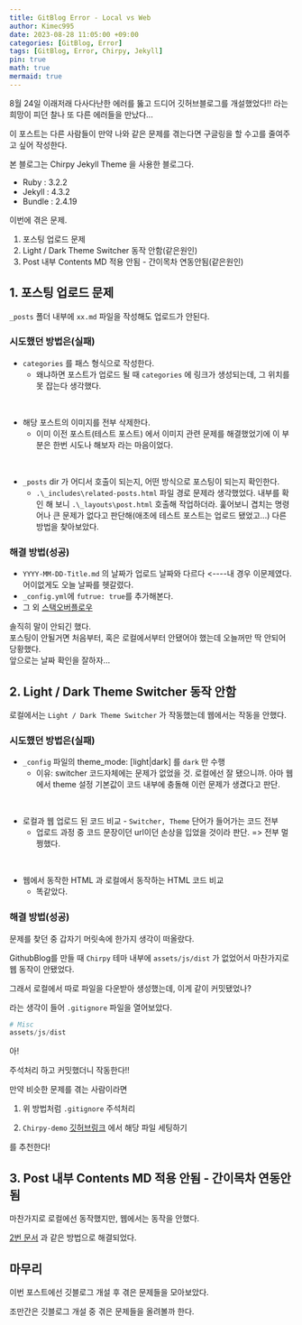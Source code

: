 ```yaml
---
title: GitBlog Error - Local vs Web
author: Kimec995
date: 2023-08-28 11:05:00 +09:00
categories: [GitBlog, Error]
tags: [GitBlog, Error, Chirpy, Jekyll]
pin: true
math: true
mermaid: true
---
```


8월 24일 이래저래 다사다난한 에러를 뚫고 드디어 깃허브블로그를 개설했었다!!
라는 희망이 피던 찰나 또 다른 에러들을 만났다...

이 포스트는 다른 사람들이 만약 나와 같은 문제를 겪는다면 구글링을 할 수고를 줄여주고 싶어 작성한다.

본 블로그는 Chirpy Jekyll Theme 을 사용한 블로그다.
- Ruby : 3.2.2
- Jekyll : 4.3.2
- Bundle : 2.4.19

이번에 겪은 문제.
1. 포스팅 업로드 문제
2. Light / Dark Theme Switcher 동작 안함(같은원인)
3. Post 내부 Contents MD 적용 안됨 - 간이목차 연동안됨(같은원인)

## 1. 포스팅 업로드 문제

`_posts` 폴더 내부에 `xx.md` 파일을 작성해도 업로드가 안된다. 

### 시도했던 방법은(실패)

- `categories` 를 패스 형식으로 작성한다.
    - 왜냐하면 포스트가 업로드 될 때 `categories` 에 링크가 생성되는데, 그 위치를 못 잡는다 생각했다.

<br>

- 해당 포스트의 이미지를 전부 삭제한다.
    - 이미 이전 포스트(테스트 포스트) 에서 이미지 관련 문제를 해결했었기에 이 부분은 한번 시도나 해보자 라는 마음이었다.

<br>

- `_posts` dir 가 어디서 호출이 되는지, 어떤 방식으로 포스팅이 되는지 확인한다.
    - `.\_includes\related-posts.html` 파일 경로 문제라 생각했었다. 내부를 확인 해 보니 `.\_layouts\post.html`  호출해 작업하더라. 훑어보니 겹치는 명령어나 큰 문제가 없다고 판단해(애초에 테스트 포스트는 업로드 됐었고...) 다른 방법을 찾아보았다.

### 해결 방법(성공)
- `YYYY-MM-DD-Title.md` 의 날짜가 업로드 날짜와 다르다 <----내 경우 이문제였다. 어이없게도 오늘 날짜를 헷갈렸다.
- `_config.yml`에 `futrue: true`를 추가해본다.
- 그 외 [스택오버플로우](https://stackoverflow.com/questions/16990138/jekyll-not-generating-posts)

솔직히 말이 안되긴 했다.\
포스팅이 안될거면 처음부터, 혹은 로컬에서부터 안됐어야 했는데 오늘꺼만 딱 안되어 당황했다.\
앞으로는 날짜 확인을 잘하자...

## 2. Light / Dark Theme Switcher 동작 안함

로컬에서는 `Light / Dark Theme Switcher` 가 작동했는데 웹에서는 작동을 안했다.

### 시도했던 방법은(실패)

- `_config` 파일의 theme_mode:  [light|dark] 를 `dark` 만 수행
    - 이유: switcher 코드자체에는 문제가 없었을 것. 로컬에선 잘 됐으니까. 아마 웹에서 theme 설정 기본값이 코드 내부에 충돌해 이런 문제가 생겼다고 판단.

<br>

- 로컬과 웹 업로드 된 코드 비교 - `Switcher, Theme` 단어가 들어가는 코드 전부
    - 업로드 과정 중 코드 문장이던 url이던 손상을 입었을 것이라 판단. => 전부 멀쩡했다.

<br>

- 웹에서 동작한 HTML 과 로컬에서 동작하는 HTML 코드 비교
    - 똑같았다.

### 해결 방법(성공)
문제를 찾던 중 갑자기 머릿속에 한가지 생각이 떠올랐다.  

GithubBlog를 만들 때 `Chirpy` 테마 내부에 `assets/js/dist` 가 없었어서 마찬가지로 웹 동작이 안됐었다.

그래서 로컬에서 따로 파일을 다운받아 생성했는데, 이게 같이 커밋됐었나?

라는 생각이 들어 `.gitignore` 파일을 열어보았다.


```python
# Misc
assets/js/dist
```

아!

주석처리 하고 커밋했더니 작동한다!!

만약 비슷한 문제를 겪는 사람이라면

1. 위 방법처럼 `.gitignore` 주석처리

2. `Chirpy-demo` [깃허브링크](https://github.com/cotes2020/chirpy-demo/tree/main/assets/js/dist) 에서 해당 파일 세팅하기

를 추천한다!

## 3. Post 내부 Contents MD 적용 안됨 - 간이목차 연동안됨

마찬가지로 로컬에선 동작했지만, 웹에서는 동작을 안했다.

[2번 문서](#2-light--dark-theme-switcher-동작-안함) 과 같은 방법으로 해결되었다.

## 마무리

이번 포스트에선 깃블로그 개설 후 겪은 문제들을 모아보았다.

조만간은 깃블로그 개설 중 겪은 문제들을 올려볼까 한다.

